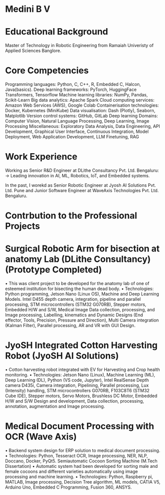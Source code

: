# Medini B V

# Educational Background
Master of Technology in Robotic Engineering from Ramaiah Univeristy of Applied Sciences Banglore. 
# Core Competencies
Programming languages: Python, C, C++, R, Embedded C, Halcon, Java(basics).
Deep learning frameworks: PyTorch, HuggingFace Transformers, Tensorflow
Machine learning libraries: NumPy, Pandas, Scikit-Learn
Big data analytics: Apache Spark
Cloud computing services: Amazon Web Services (AWS), Google Colab
Containerisation technologies: Docker, Kubernetes (MiniKube)
Data visualisation: Dash (Plotly), Seaborn, Matplotlib
Version control systems: GitHub, GitLab
Deep learning Domains: Computer Vision, Natural Language Processing, Deep Learning, Image Processing 
Miscellaneous: Exploratory Data Analysis, Data Engineering, API Development, Graphical User Interface, Continuous Integration, Model Deployment, Web Application Development, LLM Finetuning, RAG

# Work Experience
Working as Senior R&D Engineer at DLithe Consultancy Pvt. Ltd. Bengaluru:
-> Leading innovation in AI, ML, Robotics, IoT, and Embedded systems.

In the past, I worekd as Senior Robotic Engineer at Jyosh AI Solutions Pvt. Ltd. Pune and Junior Software Engineer at WaveAxis Technologies Pvt. Ltd. Bengaluru. 

# Contrbution to the Professional Projects

# Surgical Robotic Arm for bisection at anatomy Lab (DLithe Consultancy) (Prototype Completed)
• This was client project to be developed for the anatomy lab of one of esteemed institution for 
bisecting the human dead body.
• Technologies: Python programming, Jetson Nano (Linux OS), Machine and Deep Learning Models. 
Intel D455 depth camera, integration, pipeline and parallel processing, STM microcontrollers
(STM32 G070RB), Stepper motors, Embedded H/W and S/W, Medical Image Data collection,
processing, and Image processing, Labelling, kinematics and Dynamic Designs (End effector, Tools, 
Precision, Pressure and Direction), Multi Camera integration (Kalman Filter), Parallel processing, 
AR and VR with GUI Design.

# JyoSH Integrated Cotton Harvesting Robot (JyoSH AI Solutions)
• Cotton harvesting robot integrated with EV for Harvesting and Crop health monitoring.
• Technologies: Jetson Nano (Linux), Machine Learning (ML), Deep Learning (DL), Python (VS 
code, Jupyter), Intel RealSense Depth camera D435i, Camera integration, Pipelining, Parallel 
processing, Lux (Intensity) handling, STM microcontrollers G070RB, F103C8T6 (STM32 Cube 
IDE), Stepper motors, Servo Motors, Brushless DC Motor, Embedded H/W and S/W Design and 
development, Data collection, processing, annotation, augmentation and Image processing. 

# Medical Document Processing with OCR (Wave Axis)
• Backend system design for ERP solution to medical document processing.
• Technologies: Python, Tesseract OCR, Image processing, NER, NLP, Doccano, Docker, PyQt5.
Semiautomatic Cocoon Sorting Machine (M.Tech Dissertation)
• Automatic system had been developed for sorting male and female cocoons and different varieties 
automatically using image processing and machine learning. 
• Technologies: Python, Raspberry pi, MATLAB, Image processing, Decision Tree algorithm, ML 
models, CATIA V5, Arduino Uno, Embedded C Programming, Fusion 360, ANSYS.
